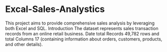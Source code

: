 # Excal-Sales-Analystics
This project aims to provide comprehensive sales analysis by leveraging both Excel and SQL.
Introduction
The dataset represents sales transaction records from an online retail business. Date total Records 49,782 rows and total Columns 17 (containing information about orders, customers, products, and other details).
